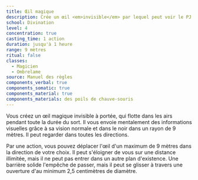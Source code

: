 ```yaml
---
title: Œil magique
description: Crée un œil <em>invisible</em> par lequel peut voir le PJ.
school: Divination
level: 4
concentration: true
casting_time: 1 action
duration: jusqu'à 1 heure
range: 9 mètres
ritual: false
classes:
  - Magicien
  - Ombrelame
source: Manuel des règles
components_verbal: true
components_somatic: true
components_material: true
components_materials: des poils de chauve-souris
---
```

Vous créez un œil magique invisible à portée, qui flotte dans les airs pendant toute la durée du sort. Il vous envoie mentalement des informations visuelles grâce à sa vision normale et dans le noir dans un rayon de 9 mètres. Il peut regarder dans toutes les directions.

Par une action, vous pouvez déplacer l'œil d'un maximum de 9 mètres dans la direction de votre choix. Il peut s'éloigner de vous sur une distance illimitée, mais il ne peut pas entrer dans un autre plan d'existence. Une barrière solide l'empêche de passer, mais il peut se glisser à travers une ouverture d'au minimum 2,5 centimètres de diamètre.
